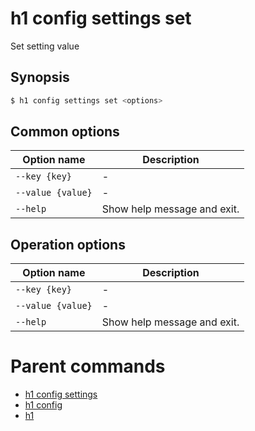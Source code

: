 
# h1 config settings set

Set setting value

## Synopsis

```bash
$ h1 config settings set <options>
```

## Common options

| Option name           | Description                 |
| --------------------- | --------------------------- |
| ```--key {key}```     | -                           |
| ```--value {value}``` | -                           |
| ```--help```          | Show help message and exit. |

## Operation options

| Option name           | Description                 |
| --------------------- | --------------------------- |
| ```--key {key}```     | -                           |
| ```--value {value}``` | -                           |
| ```--help```          | Show help message and exit. |

# Parent commands

* [h1 config settings](./../README.md)
* [h1 config](./../../README.md)
* [h1](./../../../README.md)
